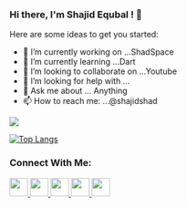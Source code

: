 ### Hi there, I'm Shajid Equbal ! 👋

Here are some ideas to get you started:

- 🔭 I’m currently working on ...ShadSpace
- 🌱 I’m currently learning ...Dart
- 👯 I’m looking to collaborate on ...Youtube
- 🤔 I’m looking for help with ...
- 💬 Ask me about ... Anything
- 📫 How to reach me: ...@shajidshad


 <img src="https://github-readme-stats.vercel.app/api?username=SajidEqubal&&show_icons=true&title_color=ffffff&icon_color=bb2acf&text_color=daf7dc&bg_color=151515">
 
[![Top Langs](https://github-readme-stats.vercel.app/api/top-langs/?username=SajidEqubal&layout=compact)](https://github.com/anuraghazra/github-readme-stats)

### Connect With Me:

 <a href="https://www.shadspace.in/">
  <img height="32" width="32" src="https://cdn.jsdelivr.net/npm/simple-icons@v3/icons/googleearth.svg" />
</a>

<a href="https://www.instagram.com/sajid_shad_8/">
  <img height="32" width="32" src="https://cdn.jsdelivr.net/npm/simple-icons@v3/icons/instagram.svg" />
</a>

<a href="https://api.whatsapp.com/send?phone=919931133385">
<img height="32" width="32" src="https://unpkg.com/simple-icons@v3/icons/whatsapp.svg" />
</a>

<a href="https://www.linkedin.com/in/shajid-equbal/">
<img height="32" width="32" src="https://cdn.jsdelivr.net/npm/simple-icons@v3/icons/linkedin.svg" />
</a>

<a href="https://twitter.com/ShajidShad?s=09">
<img height="32" width="32" src="https://cdn.jsdelivr.net/npm/simple-icons@v3/icons/twitter.svg" />
</a>




